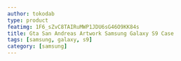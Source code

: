 ```yaml
---
author: tokodab
type: product
featimg: 1F6_sZvC8TAIRuMWP1JDU6sG46O9KK84s
title: Gta San Andreas Artwork Samsung Galaxy S9 Case
tags: [samsung, galaxy, s9]
category: [samsung]
---
```

